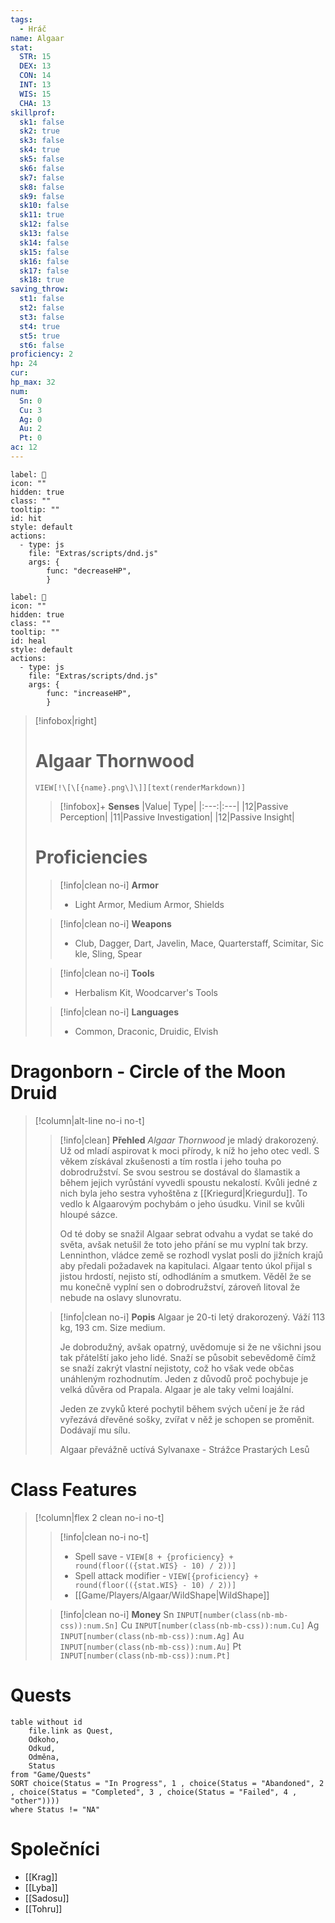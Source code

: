 ```yaml
---
tags:
  - Hráč
name: Algaar
stat:
  STR: 15
  DEX: 13
  CON: 14
  INT: 13
  WIS: 15
  CHA: 13
skillprof:
  sk1: false
  sk2: true
  sk3: false
  sk4: true
  sk5: false
  sk6: false
  sk7: false
  sk8: false
  sk9: false
  sk10: false
  sk11: true
  sk12: false
  sk13: false
  sk14: false
  sk15: false
  sk16: false
  sk17: false
  sk18: true
saving_throw:
  st1: false
  st2: false
  st3: false
  st4: true
  st5: true
  st6: false
proficiency: 2
hp: 24
cur: 
hp_max: 32
num:
  Sn: 0
  Cu: 3
  Ag: 0
  Au: 2
  Pt: 0
ac: 12
---
```

```meta-bind-button
label: 🔻
icon: ""
hidden: true
class: ""
tooltip: ""
id: hit
style: default
actions:
  - type: js
    file: "Extras/scripts/dnd.js"
    args: {
	    func: "decreaseHP",
	    }
```

```meta-bind-button
label: 🔺
icon: ""
hidden: true
class: ""
tooltip: ""
id: heal
style: default
actions:
  - type: js
    file: "Extras/scripts/dnd.js"
    args: {
	    func: "increaseHP",
	    }
```

> [!infobox|right] 
> # Algaar Thornwood
> `VIEW[!\[\[{name}.png\]\]][text(renderMarkdown)]`
>
>
> > [!infobox]+ **Senses**
> > |Value| Type|
> > |:---:|:---|
> > |12|Passive Perception|
> > |11|Passive Investigation|
> > |12|Passive Insight|
> 
> # Proficiencies
> > [!info|clean no-i] **Armor**
> > - Light Armor, Medium Armor, Shields
> 
> > [!info|clean no-i] **Weapons**
> > - Club, Dagger, Dart, Javelin, Mace, Quarterstaff, Scimitar, Sickle, Sling, Spear
>
> > [!info|clean no-i] **Tools**
> > - Herbalism Kit, Woodcarver's Tools
>
> > [!info|clean no-i] **Languages**
> > - Common, Draconic, Druidic, Elvish
> 

# Dragonborn - Circle of the Moon Druid
> [!column|alt-line no-i no-t]
> > [!info|clean] **Přehled**
> > *Algaar Thornwood* je mladý drakorozený. Už od mladí aspirovat k moci přírody, k níž ho jeho otec vedl. S věkem získával zkušenosti a tím rostla i jeho touha po dobrodružství. Se svou sestrou se dostával do šlamastik a během jejich vyrůstání vyvedli spoustu nekalostí. Kvůli jedné z nich byla jeho sestra vyhoštěna z [[Kriegurd|Kriegurdu]]. To vedlo k Algaarovým pochybám o jeho úsudku. Vinil se kvůli hloupé sázce.
> > 
> > Od té doby se snažil Algaar sebrat odvahu a vydat se také do světa, avšak netušil že toto jeho přání se mu vyplní tak brzy. Lenninthon, vládce země se rozhodl vyslat posli do jižních krajů aby předali požadavek na kapitulaci. Algaar tento úkol přijal s jistou hrdostí, nejisto stí, odhodláním a smutkem. Věděl že se mu konečně vyplní sen o dobrodružství, zároveň litoval že nebude na oslavy slunovratu.
>
> > [!info|clean no-i] **Popis**
> > Algaar je 20-ti letý drakorozený. Váží 113 kg, 193 cm. Size medium.
> > 
> > Je dobrodužný, avšak opatrný, uvědomuje si že ne všichni jsou tak přátelští jako jeho lidé. Snaží se působit sebevědomě čímž se snaží zakrýt vlastní nejistoty, což ho však vede občas unáhleným rozhodnutím. Jeden z důvodů proč pochybuje je velká důvěra od Prapala. Algaar je ale taky velmi loajální.
> > 
> > Jeden ze zvyků které pochytil během svých učení je že rád vyřezává dřevěné sošky, zvířat v něž je schopen se proměnit. Dodávají mu sílu.
> > 
> > Algaar převážně uctívá Sylvanaxe - Strážce Prastarých Lesů

# Class Features
>[!column|flex 2 clean no-i no-t]
>> [!info|clean no-i no-t]  
>>- Spell save - `VIEW[8 + {proficiency} + round(floor(({stat.WIS} - 10) / 2))]`
>>- Spell attack modifier - `VIEW[{proficiency} + round(floor(({stat.WIS} - 10) / 2))]`
>>- [[Game/Players/Algaar/WildShape|WildShape]]
>
>> [!info|clean no-i] **Money**
>> Sn `INPUT[number(class(nb-mb-css)):num.Sn]`
>> Cu `INPUT[number(class(nb-mb-css)):num.Cu]`
>> Ag `INPUT[number(class(nb-mb-css)):num.Ag]`
>> Au `INPUT[number(class(nb-mb-css)):num.Au]`
>> Pt `INPUT[number(class(nb-mb-css)):num.Pt]`

# Quests
```dataview
table without id
	file.link as Quest,
	Odkoho,
	Odkud,
	Odměna,
	Status
from "Game/Quests"
SORT choice(Status = "In Progress", 1 , choice(Status = "Abandoned", 2 , choice(Status = "Completed", 3 , choice(Status = "Failed", 4 , "other"))))
where Status != "NA"
```

# Společníci
- [[Krag]]
- [[Lyba]]
- [[Sadosu]]
- [[Tohru]]
